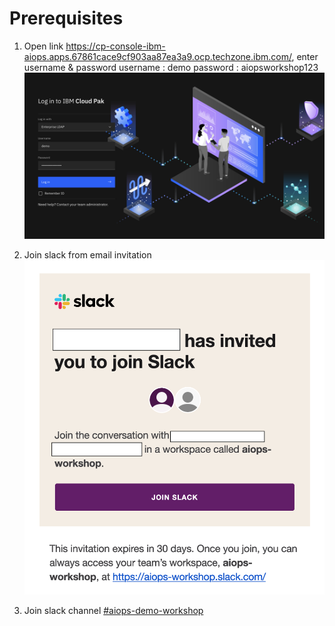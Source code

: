 # Prerequisites

1. Open link https://cp-console-ibm-aiops.apps.67861cace9cf903aa87ea3a9.ocp.techzone.ibm.com/, enter username & password
username : demo
password : aiopsworkshop123
![image](images/home.png)

2. Join slack from email invitation
![image](images/slack-invitation.png)

3. Join slack channel [#aiops-demo-workshop](https://aiops-workshop.slack.com/archives/C089C63MQLE)